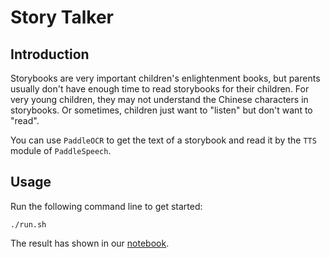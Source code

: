 # Story Talker
## Introduction
Storybooks are very important children's enlightenment books, but parents usually don't have enough time to read storybooks for their children. For very young children, they may not understand the Chinese characters in storybooks. Or sometimes, children just want to "listen" but don't want to "read".

You can use `PaddleOCR` to get the text of a storybook and read it by the `TTS` module of `PaddleSpeech`.

## Usage
Run the following command line to get started:
```
./run.sh
```
The result has shown in our [notebook](https://github.com/PaddlePaddle/PaddleSpeech/blob/develop/docs/tutorial/tts/tts_tutorial.ipynb).
